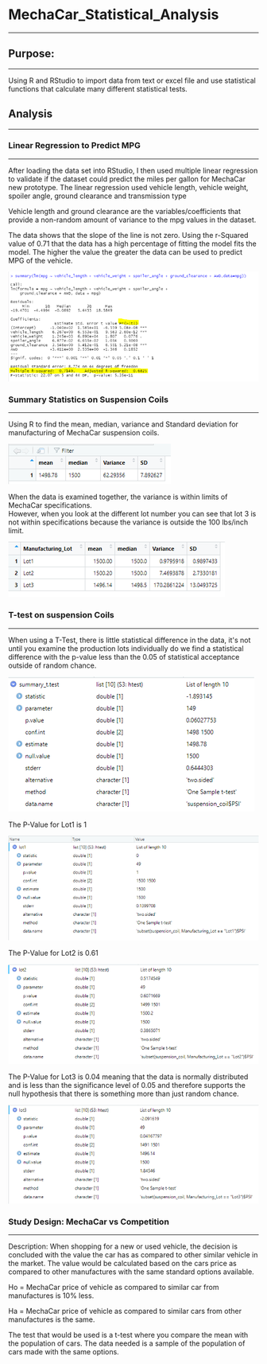 # MechaCar_Statistical_Analysis
---
## Purpose: 
---
Using R and RStudio to import data from text or excel file and use statistical functions 
that calculate many different statistical tests.   

## Analysis
---
### Linear Regression to Predict MPG
---
After loading the data set into RStudio, I then used multiple linear regression to validate
if the dataset could predict the miles per gallon for MechaCar new prototype.  The linear
regression used vehicle length, vehicle weight, spoiler angle, ground clearance and 
transmission type

Vehicle length and ground clearance are the variables/coefficients that provide a non-random 
amount of variance to the mpg values in the dataset.

The data shows that the slope of the line is not zero.  Using the r-Squared value of 0.71 that 
the data has a high percentage of fitting the model fits the model.  The higher the value the greater 
the data can be used to predict MPG of the vehicle. 

![Linear Regression](/images/lm_summary.png)

### Summary Statistics on Suspension Coils
---
Using R to find the mean, median, variance and Standard deviation for manufacturing of MechaCar 
suspension coils.  

![Summary Suspension Coil](/images/suspension_coil.png)

When the data is examined together, the variance is within limits of MechaCar specifications.  
However, when you look at the different lot number you can see that lot 3 is not within specifications 
because the variance is outside the 100 lbs/inch limit.  

![Summary of Suspension Coil by Lot#](/images/summary_by_lot.png)



### T-test on suspension Coils
---
When using a T-Test, there is little statistical difference in the data, it's not until you examine
the production lots individually do we find a statistical difference with the p-value less than the 
0.05 of statistical acceptance outside of random chance. 

![T-Test Summary](/images/summary_t.test.png)

The P-Value for Lot1 is 1

![T-Test Lot Number 1](/images/t-test_lot1.PNG)

The P-Value for Lot2 is 0.61

![T-Test Lot Number 2](/images/t-test_lot2.PNG)

The P-Value for Lot3 is 0.04 meaning that the data is normally distributed and 
is less than the significance level of 0.05 and therefore supports the null hypothesis that there is 
something more than just random chance.
 

![T-Test Lot Number 1](/images/t-test_lot3.png)

### Study Design: MechaCar vs Competition
---

Description:  When shopping for a new or used vehicle, the decision is concluded with the value the 
car has as compared to other similar vehicle in the market.  The value would be calculated based on the
cars price as compared to other manufactures with the same standard options available.

Ho = MechaCar price of vehicle as compared to similar car from manufactures is 10% less.  

Ha = MechaCar price of vehicle as compared to similar cars from other manufactures is the same.  
 
The test that would be used is a t-test where you compare the mean with the population of cars.  The data needed is 
a sample of the population of cars made with the same options. 





